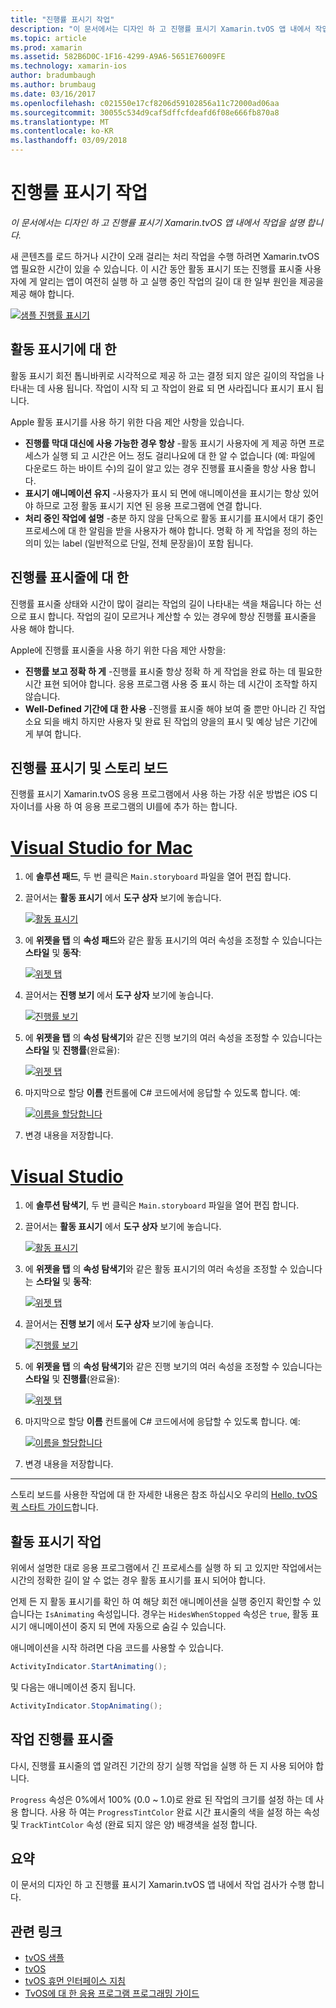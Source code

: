 ```yaml
---
title: "진행률 표시기 작업"
description: "이 문서에서는 디자인 하 고 진행률 표시기 Xamarin.tvOS 앱 내에서 작업을 설명 합니다."
ms.topic: article
ms.prod: xamarin
ms.assetid: 582B6D0C-1F16-4299-A9A6-5651E76009FE
ms.technology: xamarin-ios
author: bradumbaugh
ms.author: brumbaug
ms.date: 03/16/2017
ms.openlocfilehash: c021550e17cf8206d59102856a11c72000ad06aa
ms.sourcegitcommit: 30055c534d9caf5dffcfdeafd6f08e666fb870a8
ms.translationtype: MT
ms.contentlocale: ko-KR
ms.lasthandoff: 03/09/2018
---
```

# <a name="working-with-progress-indicators"></a>진행률 표시기 작업

_이 문서에서는 디자인 하 고 진행률 표시기 Xamarin.tvOS 앱 내에서 작업을 설명 합니다._


새 콘텐츠를 로드 하거나 시간이 오래 걸리는 처리 작업을 수행 하려면 Xamarin.tvOS 앱 필요한 시간이 있을 수 있습니다. 이 시간 동안 활동 표시기 또는 진행률 표시줄 사용자에 게 알리는 앱이 여전히 실행 하 고 실행 중인 작업의 길이 대 한 일부 원인을 제공을 제공 해야 합니다.

[![](progress-indicators-images/intro01.png "샘플 진행률 표시기")](progress-indicators-images/intro01.png#lightbox)

<a name="About-Activity-Indicators" />

## <a name="about-activity-indicators"></a>활동 표시기에 대 한

활동 표시기 회전 톱니바퀴로 시각적으로 제공 하 고는 결정 되지 않은 길이의 작업을 나타내는 데 사용 됩니다. 작업이 시작 되 고 작업이 완료 되 면 사라집니다 표시기 표시 됩니다.

Apple 활동 표시기를 사용 하기 위한 다음 제안 사항을 있습니다.

- **진행률 막대 대신에 사용 가능한 경우 항상** -활동 표시기 사용자에 게 제공 하면 프로세스가 실행 되 고 시간은 어느 정도 걸리나요에 대 한 알 수 없습니다 (예: 파일에 다운로드 하는 바이트 수)의 길이 알고 있는 경우 진행률 표시줄을 항상 사용 합니다.
- **표시기 애니메이션 유지** -사용자가 표시 되 면에 애니메이션을 표시기는 항상 있어야 하므로 고정 활동 표시기 지연 된 응용 프로그램에 연결 합니다.
- **처리 중인 작업에 설명** -충분 하지 않을 단독으로 활동 표시기를 표시에서 대기 중인 프로세스에 대 한 알림을 받을 사용자가 해야 합니다. 명확 하 게 작업을 정의 하는 의미 있는 label (일반적으로 단일, 전체 문장을)이 포함 됩니다.

<a name="Summary" />

## <a name="about-progress-bars"></a>진행률 표시줄에 대 한

진행률 표시줄 상태와 시간이 많이 걸리는 작업의 길이 나타내는 색을 채웁니다 하는 선으로 표시 합니다. 작업의 길이 모르거나 계산할 수 있는 경우에 항상 진행률 표시줄을 사용 해야 합니다.

Apple에 진행률 표시줄을 사용 하기 위한 다음 제안 사항을:

- **진행률 보고 정확 하 게** -진행률 표시줄 항상 정확 하 게 작업을 완료 하는 데 필요한 시간 표현 되어야 합니다. 응용 프로그램 사용 중 표시 하는 데 시간이 조작할 하지 않습니다.
- **Well-Defined 기간에 대 한 사용** -진행률 표시줄 해야 보여 줄 뿐만 아니라 긴 작업 소요 되을 배치 하지만 사용자 및 완료 된 작업의 양을의 표시 및 예상 남은 기간에 게 부여 합니다.

<a name="Progress-Indicators-and-Storyboards" />

## <a name="progress-indicators-and-storyboards"></a>진행률 표시기 및 스토리 보드

진행률 표시기 Xamarin.tvOS 응용 프로그램에서 사용 하는 가장 쉬운 방법은 iOS 디자이너를 사용 하 여 응용 프로그램의 UI를에 추가 하는 합니다.

# <a name="visual-studio-for-mactabvsmac"></a>[Visual Studio for Mac](#tab/vsmac)
    
1. 에 **솔루션 패드**, 두 번 클릭은 `Main.storyboard` 파일을 열어 편집 합니다.
1. 끌어서는 **활동 표시기** 에서 **도구 상자** 보기에 놓습니다. 

    [![](progress-indicators-images/activity01.png "활동 표시기")](progress-indicators-images/activity01.png#lightbox)
1. 에 **위젯을 탭** 의 **속성 패드**와 같은 활동 표시기의 여러 속성을 조정할 수 있습니다는 **스타일** 및 **동작**: 

    [![](progress-indicators-images/activity02.png "위젯 탭 ")](progress-indicators-images/activity02.png#lightbox)
1. 끌어서는 **진행 보기** 에서 **도구 상자** 보기에 놓습니다. 

    [![](progress-indicators-images/activity03.png "진행률 보기")](progress-indicators-images/activity03.png#lightbox)
1. 에 **위젯을 탭** 의 **속성 탐색기**와 같은 진행 보기의 여러 속성을 조정할 수 있습니다는 **스타일** 및 **진행률**(완료율): 

    [![](progress-indicators-images/activity04.png "위젯 탭")](progress-indicators-images/activity04.png#lightbox)
1. 마지막으로 할당 **이름** 컨트롤에 C# 코드에서에 응답할 수 있도록 합니다. 예: 

    [![](progress-indicators-images/activity05.png "이름을 할당합니다")](progress-indicators-images/activity05.png#lightbox)
1. 변경 내용을 저장합니다.

# <a name="visual-studiotabvswin"></a>[Visual Studio](#tab/vswin)
    
1. 에 **솔루션 탐색기**, 두 번 클릭은 `Main.storyboard` 파일을 열어 편집 합니다.
1. 끌어서는 **활동 표시기** 에서 **도구 상자** 보기에 놓습니다. 

    [![](progress-indicators-images/activity01-vs.png "활동 표시기")](progress-indicators-images/activity01-vs.png#lightbox)
1. 에 **위젯을 탭** 의 **속성 탐색기**와 같은 활동 표시기의 여러 속성을 조정할 수 있습니다는 **스타일** 및 **동작**: 

    [![](progress-indicators-images/activity02-vs.png "위젯 탭")](progress-indicators-images/activity02-vs.png#lightbox)
1. 끌어서는 **진행 보기** 에서 **도구 상자** 보기에 놓습니다. 

    [![](progress-indicators-images/activity03-vs.png "진행률 보기")](progress-indicators-images/activity03-vs.png#lightbox)
1. 에 **위젯을 탭** 의 **속성 탐색기**와 같은 진행 보기의 여러 속성을 조정할 수 있습니다는 **스타일** 및 **진행률**(완료율): 

    [![](progress-indicators-images/activity04-vs.png "위젯 탭")](progress-indicators-images/activity04-vs.png#lightbox)
1. 마지막으로 할당 **이름** 컨트롤에 C# 코드에서에 응답할 수 있도록 합니다. 예: 

    [![](progress-indicators-images/activity05-vs.png "이름을 할당합니다")](progress-indicators-images/activity05-vs.png#lightbox)
1. 변경 내용을 저장합니다.

-----

스토리 보드를 사용한 작업에 대 한 자세한 내용은 참조 하십시오 우리의 [Hello, tvOS 퀵 스타트 가이드](~/ios/tvos/get-started/hello-tvos.md)합니다. 

<a name="Working-with-Activity-Indicators" />

## <a name="working-with-activity-indicators"></a>활동 표시기 작업

위에서 설명한 대로 응용 프로그램에서 긴 프로세스를 실행 하 되 고 있지만 작업에서는 시간의 정확한 길이 알 수 없는 경우 활동 표시기를 표시 되어야 합니다.

언제 든 지 활동 표시기를 확인 하 여 해당 회전 애니메이션을 실행 중인지 확인할 수 있습니다는 `IsAnimating` 속성입니다. 경우는 `HidesWhenStopped` 속성은 `true`, 활동 표시기 애니메이션이 중지 되 면에 자동으로 숨길 수 있습니다.

애니메이션을 시작 하려면 다음 코드를 사용할 수 있습니다. 

```csharp
ActivityIndicator.StartAnimating();
```

및 다음는 애니메이션 중지 됩니다.

```csharp
ActivityIndicator.StopAnimating();
```

<a name="Working-with-Progress-Bars" />

## <a name="working-with-progress-bars"></a>작업 진행률 표시줄

다시, 진행률 표시줄의 앱 알려진 기간의 장기 실행 작업을 실행 하 든 지 사용 되어야 합니다. 

`Progress` 속성은 0%에서 100% (0.0 ~ 1.0)로 완료 된 작업의 크기를 설정 하는 데 사용 합니다. 사용 하 여는 `ProgressTintColor` 완료 시간 표시줄의 색을 설정 하는 속성 및 `TrackTintColor` 속성 (완료 되지 않은 양) 배경색을 설정 합니다.

<a name="Summary" />

## <a name="summary"></a>요약

이 문서의 디자인 하 고 진행률 표시기 Xamarin.tvOS 앱 내에서 작업 검사가 수행 합니다.



## <a name="related-links"></a>관련 링크

- [tvOS 샘플](https://developer.xamarin.com/samples/tvos/all/)
- [tvOS](https://developer.apple.com/tvos/)
- [tvOS 휴먼 인터페이스 지침](https://developer.apple.com/tvos/human-interface-guidelines/)
- [TvOS에 대 한 응용 프로그램 프로그래밍 가이드](https://developer.apple.com/library/prerelease/tvos/documentation/General/Conceptual/AppleTV_PG/)
